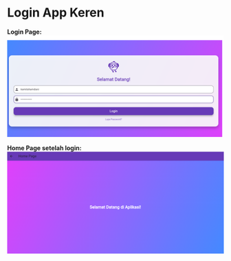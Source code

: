 # Login App Keren

**Login Page:**  
![Login UI](login.png)  

**Home Page setelah login:**  
![Home Page](home.png)


